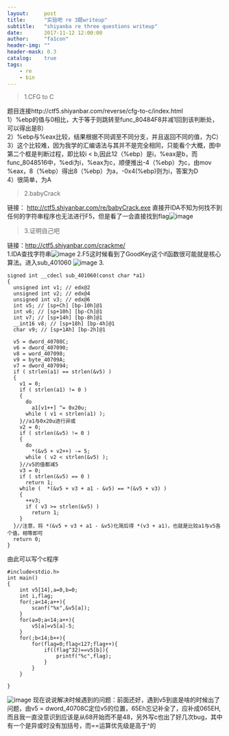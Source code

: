 ```yaml
---
layout:     post
title:      "实验吧 re 3题writeup"
subtitle:   "shiyanba re three questions writeup"
date:       2017-11-12 12:00:00
author:     "fa1con"
header-img: ""
header-mask: 0.3
catalog:    true
tags:
    - re
    - bin
---
```

> 1.CFG to C

题目连接http://ctf5.shiyanbar.com/reverse/cfg-to-c/index.html  
1）%ebp的值与0相比，大于等于则跳转至func_80484F8并减1回到该判断处，可以得出是B）  
2）%ebp与%eax比较，结果根据不同调至不同分支，并且返回不同的值，为C）  
3）这个比较难，因为我学的汇编语法与其并不是完全相同，只能看个大概，图中第二个框是判断过程，即比较i < b,因此12（%ebp）是i，%eax是b，而func_8048516中，%edi为i，%eax为c，顺便推出-4（%ebp）为c，由mov %eax，8（%ebp）得出8（%ebp）为a，-0x4(%ebp)则为i，答案为D  
4）很简单，为A

> 2.babyCrack 

链接： http://ctf5.shiyanbar.com/re/babyCrack.exe
直接开IDA不知为何找不到任何的字符串程序也无法进行F5，但是看了一会直接找到flag![image](http://ww3.sinaimg.cn/large/0060lm7Tly1flfd28yfuhj311y0lcmzp.jpg)

> 3.证明自己吧  

链接：http://ctf5.shiyanbar.com/crackme/  
1.IDA查找字符串![image](http://ww3.sinaimg.cn/large/0060lm7Tly1flfel39m5wj311y0lc421.jpg)
2.F5这时候看到了GoodKey这个if函数很可能就是核心算法。进入sub_401060 ![image](http://ww3.sinaimg.cn/large/0060lm7Tly1flfizsezfzj311y0lcgo2.jpg) 
3.
```
signed int __cdecl sub_401060(const char *a1)
{
  unsigned int v1; // edx@2
  unsigned int v2; // edx@4
  unsigned int v3; // edx@6
  int v5; // [sp+Ch] [bp-10h]@1
  int v6; // [sp+10h] [bp-Ch]@1
  int v7; // [sp+14h] [bp-8h]@1
  __int16 v8; // [sp+18h] [bp-4h]@1
  char v9; // [sp+1Ah] [bp-2h]@1

  v5 = dword_40708C;
  v6 = dword_407090;
  v8 = word_407098;
  v9 = byte_40709A;
  v7 = dword_407094;
  if ( strlen(a1) == strlen(&v5) )
  {
    v1 = 0;
    if ( strlen(a1) != 0 )
    {
      do
        a1[v1++] ^= 0x20u;
      while ( v1 < strlen(a1) );
    }//a1与0x20u进行异或
    v2 = 0;
    if ( strlen(&v5) != 0 )
    {
      do
        *(&v5 + v2++) -= 5;
      while ( v2 < strlen(&v5) );
    }//v5的值都减5
    v3 = 0;
    if ( strlen(&v5) == 0 )
      return 1;
    while (  *(&v5 + v3 + a1 - &v5) == *(&v5 + v3) )
    {
      ++v3;
      if ( v3 >= strlen(&v5) )
        return 1;
    }
  }//注意，将 *(&v5 + v3 + a1 - &v5)化简后得 *(v3 + a1)，也就是比较a1与v5各个值，相等即可
  return 0;
}
```
由此可以写个c程序
```
#include<stdio.h>
int main()
{
	int v5[14],a=0,b=0;
	int i,flag;
	for(;a<14;a++){
		scanf("%x",&v5[a]);
	}
	for(a=0;a<14;a++){
		v5[a]=v5[a]-5;
	}
	for(;b<14;b++){
		for(flag=0;flag<127;flag++){
			if((flag^32)==v5[b]){
				printf("%c",flag);
			}
		}
	}
	
}
```
![image](http://ww2.sinaimg.cn/large/0060lm7Tly1flfiupvui2j311y0lcadq.jpg)
现在说说解决时候遇到的问题：前面还好，遇到v5到底是啥的时候出了问题，由v5 = dword_40708C定位v5的位置，65Eh忘记补全了，应补成065EH,而且我一直没意识到应该是从68开始而不是48，另外写c也出了好几次bug，其中有一个是异或时没有加括号，而==运算优先级是高于^的
